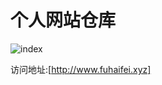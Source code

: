 个人网站仓库
====
 
 ![index](http://7xrtds.com1.z0.glb.clouddn.com/img/index/index.png)

  访问地址:[http://www.fuhaifei.xyz]


[http://www.fuhaifei.xyz]:http://www.fuhaifei.xyz
